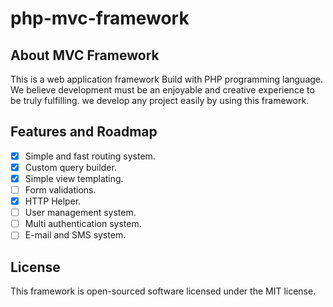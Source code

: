 # php-mvc-framework
## About MVC Framework
This is a web application framework Build with PHP programming language. We believe development must be an enjoyable and creative experience to be truly fulfilling. we develop any project easily by using this framework.

## Features and Roadmap
- [x] Simple and fast routing system.
- [x] Custom query builder.
- [x] Simple view templating.
- [ ] Form validations.
- [x] HTTP Helper.
- [ ] User management system.
- [ ] Multi authentication system.
- [ ] E-mail and SMS system.

## License
This framework is open-sourced software licensed under the MIT license.